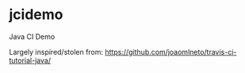 # jcidemo
Java CI Demo

Largely inspired/stolen from: https://github.com/joaomlneto/travis-ci-tutorial-java/
